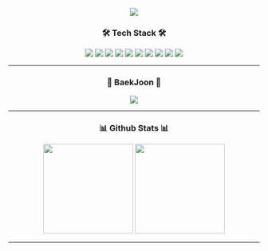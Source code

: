 

<p align="center">
  <img src="https://capsule-render.vercel.app/api?type=waving&color=gradient&color1=8EC5FC&color2=FFDD40&height=250&section=header&text=Suhwan%20Kim&fontColor=ffffff&fontSize=100&animation=fadeIn&fontAlignY=55"/>
</p>

<h3 align="center">🛠 Tech Stack 🛠</h3>

<p align="center">
  <img src="https://img.shields.io/badge/C-A8B9CC?style=flat-square&logo=c&logoColor=white"/>
  <img src="https://img.shields.io/badge/C++-00599C?style=flat-square&logo=cplusplus&logoColor=white"/>
  <img src="https://img.shields.io/badge/Python-3776AB?style=flat-square&logo=python&logoColor=white"/>
  <img src="https://img.shields.io/badge/Java-007396?style=flat-square&logo=OpenJDK&logoColor=white"/>
  <img src="https://img.shields.io/badge/JavaScript-F7DF1E?style=flat-square&logo=javascript&logoColor=black"/>
  <img src="https://img.shields.io/badge/Lua-2C2D72?style=flat-square&logo=lua&logoColor=white"/>
  <img src="https://img.shields.io/badge/Pytorch-EE4C2C?style=flat-square&logo=pytorch&logoColor=white"/>
  <img src="https://img.shields.io/badge/TensorFlow-FF6F00?style=flat-square&logo=tensorflow&logoColor=white"/>
  <img src="https://img.shields.io/badge/React-61DAFB?style=flat-square&logo=react&logoColor=white"/>
  <img src="https://img.shields.io/badge/ScikitLearn-F7931E?style=flat-square&logo=scikit-learn&logoColor=white"/>
</p>

---

<h3 align="center">👾 BaekJoon 👾</h3>

<p align="center">
  <a href="https://solved.ac/drrobot333"><img src="http://mazassumnida.wtf/api/v2/generate_badge?boj=drrobot333" ></a>
<!-- [![Solved.ac 프로필](http://mazassumnida.wtf/api/v2/generate_badge?boj=drrobot333)](https://solved.ac/drrobot333) -->
</p>

---

<h3 align="center">📊 Github Stats 📊</h3>

<p align="center">
  <img height="180em" src="https://github-readme-stats.vercel.app/api?username=drrobot333&show_icons=true&theme=radical&hide_rank=true"/>
  <img height="180em" src="https://github-readme-stats.vercel.app/api/top-langs/?username=drrobot333&layout=compact&theme=radical"/>
</p>

---



